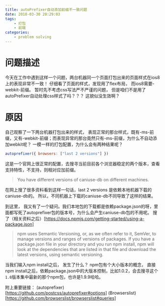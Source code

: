 ```yaml
---
title: autoPrefixer自动添加前缀不一致问题
date: 2018-03-30 20:29:03
tags:
    - 打包
    - 前端
categories:
    - problem solving
---
```


# 问题描述
今天在工作中遇到这样一个问题，两台机器同一个页面打包出来的页面样式在ios8上的表现非常不一致！
仔细看了页面的样式，发现用了flex布局， 而ios8需要-webkit-前缀。 
暂时先不考虑css写法严不严谨的问题， 但是咱们不是用了autoPrefixer自动处理css样式了吗？？？
这貌似没生效啊？

<!-- more -->

# 原因
自己观察了一下两台机器打包出来的样式， 表现正常的那台样式，既有-ms-前缀，又有-webkit-前缀；而表现异常的那台竟然只有-ms-前缀，为什么不自动添加webkit呢？
一模一样的打包配置，为什么会有两种结果呢？
```js
autoprefixer({ browsers: ["last 2 versions"] })
```
这是一个官网上很正常的配置，去搜寻当前目前各个浏览器稳定的两个版本，查看支持特性，不支持，则相对应加前缀。

> You have different versions of caniuse-db on different machines.

在网上搜了很多资料看到这样一句话，last 2 versions 是依赖本地机器下载的caniuse-db的。
所以，不同机器上下载的caniuse-db不同导致了这样的结果。

到这里， 我又有了一个疑问。我们本地包的下载都是依赖package.json的呀，里面都写死了autoprefixer包的版本号，为什么会产生caniuse-db包的不用呢。
搜了（相关资料之后）[https://docs.npmjs.com/getting-started/using-a-package.json]
> npm uses Semantic Versioning, or, as we often refer to it, SemVer, to manage versions and ranges of versions of packages.
If you have a package.json file in your directory and you run npm install, npm will look at the dependencies that are listed in that file and download the latest versions, using semantic versioning.

当我们输入npm install之后， 发生了什么？
npm包有个大小版本的概念， 直接npm install之后，依赖package.json中的大版本控制，比如1.0.2，会去搜寻这个`1.0`版本集中最新的那个npm包，也许是1.9.9哈哈。

附上重要链接：
(autoprefixer)[https://github.com/postcss/autoprefixer#options]
(Browserslist)[https://github.com/browserslist/browserslist#queries]
